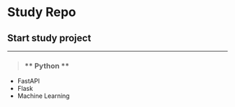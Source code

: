 # Study Repo
## Start study project

-------

> ### ** Python **
* FastAPI
* Flask
* Machine Learning

